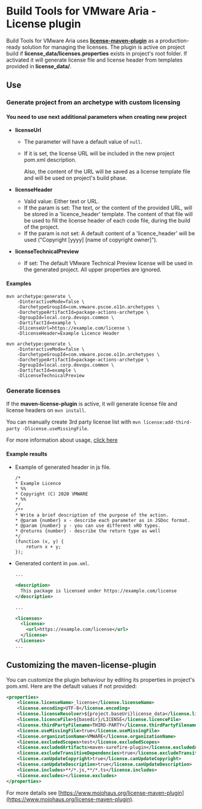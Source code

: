 # Build Tools for VMware Aria - License plugin

Build Tools for VMware Aria uses **[license-maven-plugin](https://www.mojohaus.org/license-maven-plugin/index.html)** as a production-ready solution for managing the licenses.
The plugin is active on project build if **license_data/licenses.properties** exists in project's root folder.
If activated it will generate license file and license header from templates provided in **license_data/**.

## Use

### Generate project from an archetype with custom licensing

#### You need to use next additional parameters when creating new project

* **licenseUrl**
  * The parameter will have a default value of `null`.
  * If it is set, the license URL will be included in the new project pom.xml description.
  
    Also, the content of the URL will be saved as a license template file and will be used on project's build phase.

* **licenseHeader**
  * Valid value: Either text or URL.
  * If the param is set: The text, or the content of the provided URL, will be stored in a 'licence_header' template. The content of that file will be used to fill the license header of each code file, during the build of the project.
  * If the param is not set: A default content of a 'licence_header' will be used ("Copyright [yyyy] [name of copyright owner]").

* **licenseTechnicalPreview**
  * If set: The default VMware Technical Preview license will be used in the generated project. All upper properties are ignored.

#### Examples

```shell script
mvn archetype:generate \
    -DinteractiveMode=false \
    -DarchetypeGroupId=com.vmware.pscoe.o11n.archetypes \
    -DarchetypeArtifactId=package-actions-archetype \
    -DgroupId=local.corp.devops.common \
    -DartifactId=example \
    -DlicenseUrl=https://example.com/license \
    -DlicenseHeader=Example Licence Header
```

```shell script
mvn archetype:generate \
    -DinteractiveMode=false \
    -DarchetypeGroupId=com.vmware.pscoe.o11n.archetypes \
    -DarchetypeArtifactId=package-actions-archetype \
    -DgroupId=local.corp.devops.common \
    -DartifactId=example \
    -DlicenseTechnicalPreview
```

### Generate licenses

If the **maven-license-plugin** is active, it will generate license file and license headers on `mvn install`.

You can manually create 3rd party license list with `mvn license:add-third-party -Dlicense.useMissingFile`.

For more information about usage, [click here](https://www.mojohaus.org/license-maven-plugin/usage.html)

#### Example results

* Example of generated header in js file.

  ```jshelllanguage
  /*
  * Example Licence
  * %%
  * Copyright (C) 2020 VMWARE
  * %%
  */
  /**
  * Write a brief description of the purpose of the action.
  * @param {number} x - describe each parameter as in JSDoc format.
  * @param {number} y - you can use different vRO types.
  * @returns {number} - describe the return type as well
  */
  (function (x, y) {
      return x + y;
  });
  ```

* Generated content in `pom.xml`.

  ```xml
  ...

  <description>
    This package is licensed under https://example.com/license
  </description>

  ...

  <licenses>
    <license>
      <url>https://example.com/license</url>
    </license>
  </licenses>
  ...
  ```

## Customizing the maven-license-plugin

You can customize the plugin behaviour by editing its properties in project's pom.xml. Here are the default values if not provided:

```xml
<properties>
    <license.licenseName>_license</license.licenseName>
    <license.encoding>UTF-8</license.encoding>
    <license.licenseResolver>${project.baseUri}license_data</license.licenseResolver>
    <license.licenceFile>${basedir}/LICENSE</license.licenceFile>
    <license.thirdPartyFilename>THIRD-PARTY</license.thirdPartyFilename>
    <license.useMissingFile>true</license.useMissingFile>
    <license.organizationName>VMWARE</license.organizationName>
    <license.excludedScopes>test</license.excludedScopes>
    <license.excludedArtifacts>maven-surefire-plugin</license.excludedArtifacts>
    <license.excludeTransitiveDependencies>true</license.excludeTransitiveDependencies>
    <license.canUpdateCopyright>true</license.canUpdateCopyright>
    <license.canUpdateDescription>true</license.canUpdateDescription>
    <license.includes>**/*.js,**/*.ts</license.includes>
    <license.excludes></license.excludes>
</properties>
```

For more details see [https://www.mojohaus.org/license-maven-plugin](https://www.mojohaus.org/license-maven-plugin).
